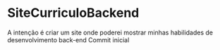 # SiteCurriculoBackend
A intenção é criar um site onde poderei mostrar minhas habilidades de desenvolvimento back-end
Commit inicial
